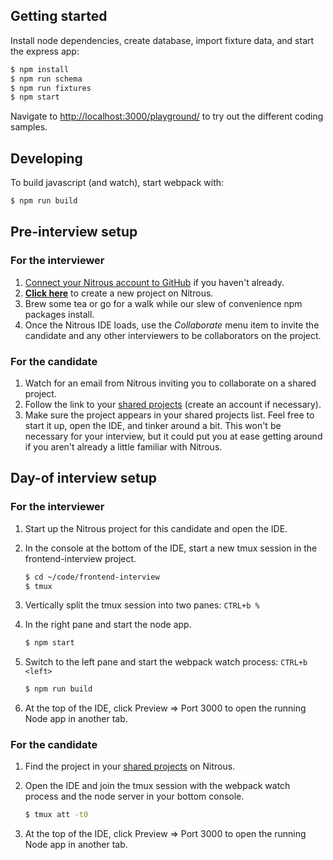 ## Getting started

Install node dependencies, create database, import fixture data,  and start the express app:

```bash
$ npm install
$ npm run schema
$ npm run fixtures
$ npm start
```

Navigate to [http://localhost:3000/playground/](http://localhost:3000/playground/) to try out the different coding samples.

## Developing

To build javascript (and watch), start webpack with:

```bash
$ npm run build
```

## Pre-interview setup

### For the interviewer

1. [Connect your Nitrous account to GitHub](https://www.nitrous.io/app/#/dashboard/account) if you haven't already.
2. [**Click here**](https://www.nitrous.io/quickstart?repo=git@github.com:minted/frontend-interview.git) to create a new project on Nitrous.
3. Brew some tea or go for a walk while our slew of convenience npm packages install.
4. Once the Nitrous IDE loads, use the _Collaborate_ menu item to invite the candidate and any other interviewers to be collaborators on the project.

### For the candidate

1. Watch for an email from Nitrous inviting you to collaborate on a shared project.
2. Follow the link to your [shared projects](https://www.nitrous.io/app/#/dashboard/shared-projects) (create an account if necessary).
3. Make sure the project appears in your shared projects list. Feel free to start it up, open the IDE, and tinker around a bit. This won't be necessary for your interview, but it could put you at ease getting around if you aren't already a little familiar with Nitrous.

## Day-of interview setup

### For the interviewer

1. Start up the Nitrous project for this candidate and open the IDE.
2. In the console at the bottom of the IDE, start a new tmux session in the frontend-interview project.

    ```bash
    $ cd ~/code/frontend-interview
    $ tmux
    ```

3. Vertically split the tmux session into two panes: `CTRL+b %`
4. In the right pane and start the node app.

    ```bash
    $ npm start
    ```

5. Switch to the left pane and start the webpack watch process: `CTRL+b <left>`

    ```bash
    $ npm run build
    ```

6. At the top of the IDE, click Preview => Port 3000 to open the running Node app in another tab.

### For the candidate

1. Find the project in your [shared projects](https://www.nitrous.io/app/#/dashboard/shared-projects) on Nitrous.
2. Open the IDE and join the tmux session with the webpack watch process and the node server in your bottom console.

    ```bash
    $ tmux att -t0
    ```

3. At the top of the IDE, click Preview => Port 3000 to open the running Node app in another tab.
